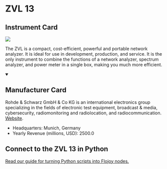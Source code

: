 
# ZVL 13

## Instrument Card

<img src="https://v5.airtableusercontent.com/v1/19/19/1691539200000/36xw2wTzHUW-CqG65W7WNQ/DH9Ce-xb72KC6M2M17_qXdwkIJmo3ZNX-6eTyhmHpBgYaizU64TPbQMbWZOa6oppuiaLFxYOCMnlnz9TjTza2TEljPsxY33L8cYYni_4-04/QtH5v3IjdCtKW57ludpA_42F6YnpoT5IHZi5ZPMYqe0"/>
<p>The ZVL is a compact, cost-efficient, powerful and portable network analyzer. It is ideal for use in development, production, and service. It is the only instrument to combine the functions of a network analyzer, spectrum analyzer, and power meter in a single box, making you much more efficient.</p>

<details open>
<summary><h2>Manufacturer Card</h2></summary>

Rohde & Schwarz GmbH & Co KG is an international electronics group specializing in the fields of electronic test equipment, broadcast & media, cybersecurity, radiomonitoring and radiolocation, and radiocommunication. <a href="https://www.rohde-schwarz.com/ca/home_48230.html">Website</a>.

<ul>
  <li>Headquarters: Munich, Germany</li>
  <li>Yearly Revenue (millions, USD): 2500.0</li>
</ul>
</details>

## Connect to the ZVL 13 in Python

[Read our guide for turning Python scripts into Flojoy nodes.](https://docs.flojoy.ai/custom-nodes/creating-custom-node/)


